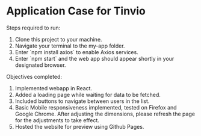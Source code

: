 # Application Case for Tinvio

Steps required to run:

<ol>
<li>Clone this project to your machine.</li>
<li>Navigate your terminal to the my-app folder.</li>
<li>Enter `npm install axios` to enable Axios services.</li>
<li>Enter `npm start` and the web app should appear shortly in your designated browser.</li>
</ol>

Objectives completed:

<ol>
<li>Implemented webapp in React.</li>
<li>Added a loading page while waiting for data to be fetched.</li>
<li>Included buttons to navigate between users in the list.</li>
<li>Basic Mobile responsiveness implemented, tested on Firefox and Google Chrome. After adjusting the dimensions, please refresh the page for the adjustments to take effect. </li>
<li>Hosted the website for preview using Github Pages.</li>
</ol>
